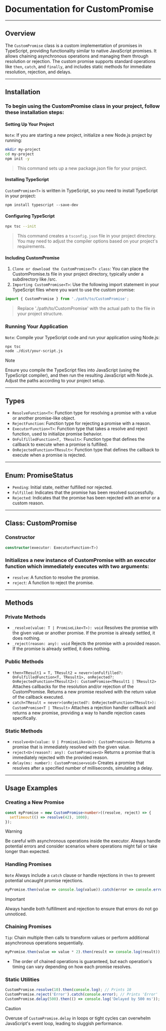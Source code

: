 # Documentation for CustomPromise
___
## Overview
The `CustomPromise` class is a custom implementation of promises in TypeScript, providing functionality similar to native JavaScript promises. It allows chaining asynchronous operations and managing them through resolution or rejection. The custom promise supports standard operations like `then`, `catch`, and `finally`, and includes static methods for immediate resolution, rejection, and delays.
___
## Installation
### To begin using the CustomPromise<T> class in your project, follow these installation steps:
#### Setting Up Your Project
`Note`: If you are starting a new project, initialize a new Node.js project by running:
```bash
mkdir my-project
cd my-project
npm init -y
```
> This command sets up a new package.json file for your project.
#### Installing TypeScript
`CustomPromise<T>` is written in TypeScript, so you need to install TypeScript in your project:
```
npm install typescript --save-dev
```
#### Configuring TypeScript
```bash
npx tsc --init
```
> This command creates a `tsconfig.json` file in your project directory. You may need to adjust the compiler options based on your project's requirements.
#### Including CustomPromise
1. `Clone or download the CustomPromise<T> class`: You can place the CustomPromise.ts file in your project directory, typically under a subdirectory like /src.
2. `Importing CustomPromise<T>`: Use the following import statement in your TypeScript files where you want to use the custom promise:
```ts
import { CustomPromise } from './path/to/CustomPromise';
```
> Replace './path/to/CustomPromise' with the actual path to the file in your project structure.

### Running Your Application
`Note`: Compile your TypeScript code and run your application using Node.js:
```bash
npx tsc
node ./dist/your-script.js
```
> [!NOTE]
> Ensure you compile the TypeScript files into JavaScript (using the TypeScript compiler), and then run the resulting JavaScript with Node.js. Adjust the paths according to your project setup.
___
## Types
+ `ResolveFunction<T>`: Function type for resolving a promise with a value or another promise-like object.
+ `RejectFunction`: Function type for rejecting a promise with a reason.
+ `ExecutorFunction<T>`: Function type that takes a resolve and reject function, used to initialize promise behavior.
+ `OnFulfilledFunction<T, TResult>`: Function type that defines the callback to execute when a promise is fulfilled.
+ `OnRejectedFunction<TResult>`: Function type that defines the callback to execute when a promise is rejected.
___
## Enum: PromiseStatus
+ `Pending`: Initial state, neither fulfilled nor rejected.
+ `Fulfilled`: Indicates that the promise has been resolved successfully.
+ `Rejected`: Indicates that the promise has been rejected with an error or a custom reason.
___
## Class: CustomPromise<T>
### Constructor
```ts
constructor(executor: ExecutorFunction<T>)
```
### Initializes a new instance of CustomPromise<T> with an executor function which immediately executes with two arguments:
+ `resolve`: A function to resolve the promise.
+ `reject`: A function to reject the promise.
___
## Methods
### Private Methods
+ `_resolve(value: T | PromiseLike<T>): void`
Resolves the promise with the given value or another promise. If the promise is already settled, it does nothing.
+ `_reject(reason: any): void`
Rejects the promise with a provided reason. If the promise is already settled, it does nothing.
### Public Methods
+ `then<TResult1 = T, TResult2 = never>(onFulfilled?: OnFulfilledFunction<T, TResult1>, onRejected?: OnRejectedFunction<TResult2>): CustomPromise<TResult1 | TResult2>`
Attaches callbacks for the resolution and/or rejection of the CustomPromise. Returns a new promise resolved with the return value of the callback executed.
+ `catch<TResult = never>(onRejected?: OnRejectedFunction<TResult>): CustomPromise<T | TResult>`
Attaches a rejection handler callback and returns a new promise, providing a way to handle rejection cases specifically.
### Static Methods
+ `resolve<U>(value: U | PromiseLike<U>): CustomPromise<U>`
Returns a promise that is immediately resolved with the given value.
+ `reject<U>(reason?: any): CustomPromise<U>`
Returns a promise that is immediately rejected with the provided reason.
+ `delay(ms: number): CustomPromise<void>`
Creates a promise that resolves after a specified number of milliseconds, simulating a delay.
___
## Usage Examples
### Creating a New Promise
```ts
const myPromise = new CustomPromise<number>((resolve, reject) => {
  setTimeout(() => resolve(42), 1000);
});
```
> [!WARNING]
> Be careful with asynchronous operations inside the executor. Always handle potential errors and consider scenarios where operations might fail or take longer than expected.
### Handling Promises
`Note` Always include a `catch` clause or handle rejections in `then` to prevent potential uncaught promise rejections.
```ts
myPromise.then(value => console.log(value)).catch(error => console.error(error));
```
> [!IMPORTANT]
Always handle both fulfillment and rejection to ensure that errors do not go unnoticed.
### Chaining Promises
`Tip`: Chain multiple then calls to transform values or perform additional asynchronous operations sequentially.
```ts
myPromise.then(value => value * 2).then(result => console.log(result));
```
+ The order of chained operations is guaranteed, but each operation's timing can vary depending on how each promise resolves.
### Static Utilities
```ts
CustomPromise.resolve(10).then(console.log); // Prints 10
CustomPromise.reject('Error').catch(console.error); // Prints 'Error'
CustomPromise.delay(500).then(() => console.log('Delayed by 500 ms'));
```
> [!CAUTION]
> Overuse of `CustomPromise.delay` in loops or tight cycles can overwhelm JavaScript's event loop, leading to sluggish performance.